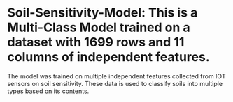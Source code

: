 # Soil-Sensitivity-Model: This is a Multi-Class Model trained on a dataset with 1699 rows and 11 columns of independent features.
The model was trained on multiple independent features collected from IOT sensors on soil sensitivity. These data is used to classify soils into multiple types based on its contents.
